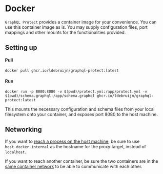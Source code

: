 # Docker

`GraphQL Protect` provides a container image for your convenience. You can use this container image as is. 
You may supply configuration files, port mappings and other mounts for the functionalities provided.

## Setting up

#### Pull

```shell
docker pull ghcr.io/ldebruijn/graphql-protect:latest
```

#### Run

```shell
docker run -p 8080:8080 -v $(pwd)/protect.yml:/app/protect.yml -v $(pwd)/schema.graphql:/app/schema.graphql ghcr.io/ldebruijn/graphql-protect:latest
```

This mounts the necessary configuration and schema files from your local filesystem onto your container, and exposes port 8080 to the host machine.

## Networking

If you want to [reach a process on the host machine](https://docs.docker.com/desktop/networking/#i-want-to-connect-from-a-container-to-a-service-on-the-host), be sure to use `host.docker.internal` as the hostname for the proxy target, instead of `localhost`.

If you want to reach another container, be sure the two containers are in the [same container network](https://docs.docker.com/network/) to be able to communicate with each other.